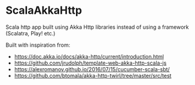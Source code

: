 # ScalaAkkaHttp

Scala http app built using Akka Http libraries instead of using a framework (Scalatra, Play! etc.)

Built with inspiration from:
* https://doc.akka.io/docs/akka-http/current/introduction.html
* https://github.com/jrudolph/template-web-akka-http-scala-js
* https://alexromanov.github.io/2016/07/15/cucumber-scala-sbt/
* https://github.com/btomala/akka-http-twirl/tree/master/src/test